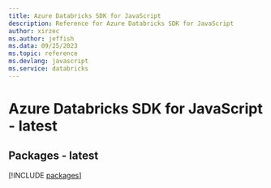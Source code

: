 ```yaml
---
title: Azure Databricks SDK for JavaScript
description: Reference for Azure Databricks SDK for JavaScript
author: xirzec
ms.author: jeffish
ms.data: 09/25/2023
ms.topic: reference
ms.devlang: javascript
ms.service: databricks
---
```

# Azure Databricks SDK for JavaScript - latest
## Packages - latest
[!INCLUDE [packages](databricks-index.md)]